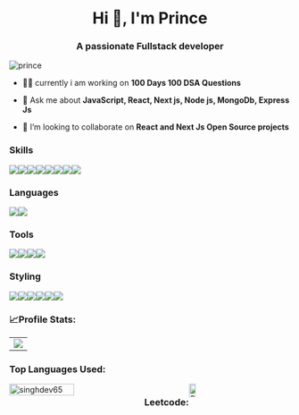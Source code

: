 <h1 align="center">Hi 👋, I'm Prince</h1>
<h3 align="center">A passionate Fullstack developer</h3>

<p align="left"> <img src="https://komarev.com/ghpvc/?username=singhdev65&label=Profile%20views&color=1dc95f&style=flat-square" alt="prince" /></p>





- 👨‍💻 currently i am working on **100 Days 100 DSA Questions**

- 💬 Ask me about **JavaScript, React, Next js, Node js, MongoDb, Express Js**

- 👯 I’m looking to collaborate on **React and Next Js Open Source projects**


### Skills

<div style="display:flex;flex-direction:row">
<img src="https://img.shields.io/badge/html5-%23E34F26.svg?style=for-the-badge&logo=html5&logoColor=white" />
<img src="https://img.shields.io/badge/CSS3-1572B6?style=for-the-badge&logo=css3&logoColor=white" />
<img src="https://img.shields.io/badge/node-1572B6?style=for-the-badge&logo=nodedotjs&logoColor=white" />
<img src="https://img.shields.io/badge/mongodb-1572B6?style=for-the-badge&logo=mongodb&logoColor=white" />
<img src="https://img.shields.io/badge/express-1572B6?style=for-the-badge&logo=express&logoColor=white" />
<img src="https://img.shields.io/badge/React-20232A?style=for-the-badge&logo=react&logoColor=61DAFB" />
<img src="https://img.shields.io/badge/next.js-000000?style=for-the-badge&logo=nextdotjs&logoColor=61DAFB" />
<img src="https://img.shields.io/badge/redux-%23593d88.svg?style=for-the-badge&logo=redux&logoColor=white" />
</div>



### Languages

<div style="display:flex;flex-direction:row">
    <img src="https://img.shields.io/badge/JavaScript-F7DF1E?style=for-the-badge&logo=javascript&logoColor=black" />
    <img src="https://img.shields.io/badge/TypeScript-007ACC?style=for-the-badge&logo=typescript&logoColor=white" />
</div>

### Tools

<div style="display:flex;flex-direction:row">
   <img src="https://img.shields.io/badge/Visual%20Studio-5C2D91.svg?style=for-the-badge&logo=visual-studio&logoColor=white" />
   <img src="https://img.shields.io/badge/Postman-FF6C37?style=for-the-badge&logo=Postman&logoColor=white" />
   <img src="https://img.shields.io/badge/Git-F05032?style=for-the-badge&logo=git&logoColor=white" />
   <img src="https://img.shields.io/badge/bitbucket-%230047B3.svg?style=for-the-badge&logo=bitbucket&logoColor=white" />
</div>

### Styling

<div style="display:flex;flex-direction:row">
    <img src="https://img.shields.io/badge/-AntDesign-%230170FE?style=for-the-badge&logo=ant-design&logoColor=white" />
    <img src="https://img.shields.io/badge/styled--components-DB7093?style=for-the-badge&logo=styled-components&logoColor=white" />
    <img src="https://img.shields.io/badge/bootstrap-%238511FA.svg?style=for-the-badge&logo=bootstrap&logoColor=white" />
   <img src="https://img.shields.io/badge/mui-%238511FA.svg?style=for-the-badge&logo=mui&logoColor=white" />
   <img src="https://img.shields.io/badge/tailwind-%238511FA.svg?style=for-the-badge&logo=tailwindcss&logoColor=white" />
   <img src="https://img.shields.io/badge/sass-%238511FA.svg?style=for-the-badge&logo=sass&logoColor=white" />
</div>

### 📈Profile Stats:
  <table align='center'>
    <tr>
<td><img src='https://github-readme-streak-stats.herokuapp.com?user=singhdev65&theme=dark&hide_border=true&ring=ffffff&currStreakLabel=ffffff&fire=ffffff'/></td>

  </table>


 ### Top Languages Used:
<div style="display:flex;flex-direction:row">
 <img width="48%" src="https://github-readme-stats.vercel.app/api/top-langs?username=singhdev65&show_icons=true&theme=dark&title_color=ffffff&text_color=ffffff&locale=en&layout=compact" alt="singhdev65" />

 ### Leetcode:
<div > 
  <img width="48%" src="https://leetcard.jacoblin.cool/singhdev65?theme=dark&font=Karma&ext=contest" alt="Stats"/>
</div>
   
